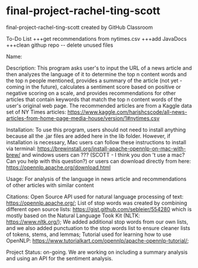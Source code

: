 # final-project-rachel-ting-scott
final-project-rachel-ting-scott created by GitHub Classroom

To-Do List
+++get recommendations from nytimes.csv
+++add JavaDocs
+++clean githup repo -- delete unused files

Name:


Description:
This program asks user's to input the URL of a news article and then analyzes the language of it to determine the top n content words 
and the top n people mentioned, provides a summary of the article (not yet - coming in the future), calculates a sentiment score based 
on positive or negative scoring on a scale, and provides recommendations for other articles that contain keywords that match the 
top n content words of the user's original web page. The recommended articles are from a Kaggle data set of NY Times articles: 
https://www.kaggle.com/harishcscode/all-news-articles-from-home-page-media-house/version/1#nytimes.csv


Installation:
To use this program, users should not need to install anything because all the .jar files are added here in the lib folder.
However, if installation is necessary, Mac users can follow these instructions to install via terminal: https://brewinstall.org/install-apache-opennlp-on-mac-with-brew/
and windows users can ??? (SCOTT - I think you don 't use a mac? Can you help with this question?)
or users can download directly from here: https://opennlp.apache.org/download.html

Usage: 
For analysis of the language in news article and recommendations of other articles with similar content

Citations:
Open Source API used for natural language processing of text: https://opennlp.apache.org/;
List of stop words was created by combining different open source lists: 
https://gist.github.com/sebleier/554280 which is mostly based on the Natural Language Took Kit (NLTK: https://www.nltk.org/);
We added additional stop words from our own lists, and we also added punctuation to the stop words list to ensure cleaner 
lists of tokens, stems, and lemmas; 
Tutorial used for learning how to use OpenNLP: https://www.tutorialkart.com/opennlp/apache-opennlp-tutorial/;

Project Status: on-going. We are working on including a summary analysis and using an API for the sentiment analysis.
